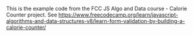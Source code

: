This is the example code from the FCC JS Algo and Data course - Calorie Counter project. See https://www.freecodecamp.org/learn/javascript-algorithms-and-data-structures-v8/learn-form-validation-by-building-a-calorie-counter/
